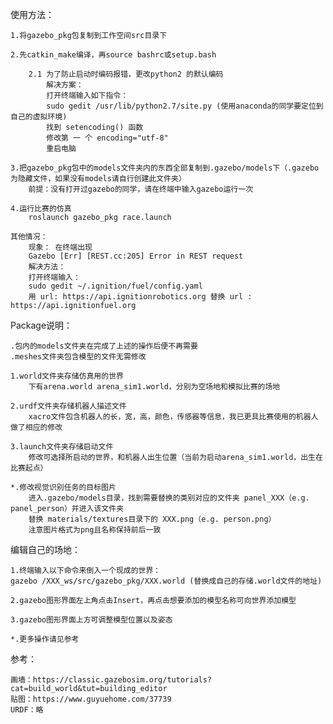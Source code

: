 使用方法：

    1.将gazebo_pkg包复制到工作空间src目录下

    2.先catkin_make编译，再source bashrc或setup.bash

        2.1 为了防止启动时编码报错，更改python2 的默认编码
            解决方案：
            打开终端输入如下指令：
            sudo gedit /usr/lib/python2.7/site.py (使用anaconda的同学要定位到自己的虚拟环境)
            找到 setencoding() 函数
            修改第 一 个 encoding="utf-8"
            重启电脑

    3.把gazebo_pkg包中的models文件夹内的东西全部复制到.gazebo/models下（.gazebo为隐藏文件，如果没有models请自行创建此文件夹）
        前提：没有打开过gazebo的同学，请在终端中输入gazebo运行一次

    4.运行比赛的仿真
        roslaunch gazebo_pkg race.launch
    
    其他情况：
        现象： 在终端出现
        Gazebo [Err] [REST.cc:205] Error in REST request
        解决方法：
        打开终端输入：
        sudo gedit ~/.ignition/fuel/config.yaml
        用 url: https://api.ignitionrobotics.org 替换 url : https://api.ignitionfuel.org



Package说明：

    .包内的models文件夹在完成了上述的操作后便不再需要
    .meshes文件夹包含模型的文件无需修改

    1.world文件夹存储仿真用的世界
        下有arena.world arena_sim1.world，分别为空场地和模拟比赛的场地

    2.urdf文件夹存储机器人描述文件
        xacro文件包含机器人的长，宽，高，颜色，传感器等信息，我已更具比赛使用的机器人做了相应的修改

    3.launch文件夹存储启动文件
        修改可选择所启动的世界，和机器人出生位置（当前为启动arena_sim1.world，出生在比赛起点）

    *.修改视觉识别任务的目标图片
        进入.gazebo/models目录，找到需要替换的类别对应的文件夹 panel_XXX（e.g. panel_person）并进入该文件夹
        替换 materials/textures目录下的 XXX.png（e.g. person.png）
        注意图片格式为png且名称保持前后一致



编辑自己的场地：

    1.终端输入以下命令来倒入一个现成的世界：
    gazebo /XXX_ws/src/gazebo_pkg/XXX.world (替换成自己的存储.world文件的地址)

    2.gazebo图形界面左上角点击Insert，再点击想要添加的模型名称可向世界添加模型

    3.gazebo图形界面上方可调整模型位置以及姿态

    *.更多操作请见参考



参考：

    画墙：https://classic.gazebosim.org/tutorials?cat=build_world&tut=building_editor
    贴图：https://www.guyuehome.com/37739
    URDF：略

